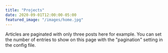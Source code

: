 ```yaml
---
title: "Projects"
date: 2020-09-01T12:00:00-05:00
featured_image: "/images/home.jpg"
---
```

Articles are paginated with only three posts here for example. You can set the number of entries to show on this page with the "pagination" setting in the config file.
